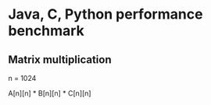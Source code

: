 # Java, C, Python performance benchmark

## Matrix multiplication

n = 1024

A[n][n] * B[n][n] * C[n][n]